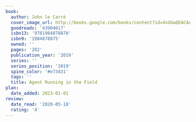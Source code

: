 ```yaml
---
book:
  author: John le Carré
  cover_image_url: http://books.google.com/books/content?id=dvXGwQEACAAJ&printsec=frontcover&img=1&zoom=1&source=gbs_api
  goodreads: '43904017'
  isbn13: '9781984878878'
  isbn9: '1984878875'
  owned: ''
  pages: '282'
  publication_year: '2019'
  series: ''
  series_position: '2019'
  spine_color: '#e73431'
  tags: ''
  title: Agent Running in the Field
plan:
  date_added: 2023-01-01
review:
  date_read: '2020-05-18'
  rating: '4'
---
```

